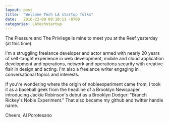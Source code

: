 ```yaml
---
layout: post
title:  "Welcome Tech LA startup folks"
date:   2016-23-09 09:10:11 -0700
categories: LAtechstartup
---
```


The Pleasure and The Privilege is mine to meet you at the Reef yesterday (at this time).

I'm a struggling freelance developer and actor armed with nearly 20 years of self-taught experience in web development, mobile and cloud application development and operations, network and operations security with creative flair in design and acting. I'm also a freelance writer engaging in conversational topics and interests.

If you're wondering where the origin of nobleexperiment came from, I took it as a baseball geek from the headline of a Brooklyn Newspaper introducing Jackie Robinson's debut as a Brooklyn Dodger: "Branch Rickey's Noble Experiment." That also became my github and twitter handle name.

Cheers,
Al Porotesano
